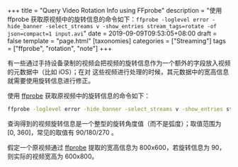 +++
title = "Query Video Rotation Info using FFprobe"
description = "使用 ffprobe 获取原视频中的旋转信息的命令如下：`ffprobe -loglevel error -hide_banner -select_streams v -show_entries stream_tags=rotate -of json=compact=1 input.avi`"
date = 2019-09-09T09:53:05+08:00
draft = false
template = "page.html"
[taxonomies]
categories =  ["Streaming"]
tags = ["ffprobe", "rotation", "note"]
+++

有一些通过手持设备录制的视频会把视频的旋转信息作为一个额外的字段放入视频的元数据中（比如 iOS）；在对
这些视频进行处理的时候，其元数据中的宽高信息就需要使用旋转信息进行修正。

使用 [ffprobe](https://ffmpeg.org/ffprobe.html) 获取原视频中的旋转信息的命令如下：

```sh
ffprobe -loglevel error -hide_banner -select_streams v -show_entries stream_tags=rotate -of json=compact=1 input.avi
```

查询得到的视频旋转信息是一个整型的旋转角度值（而不是弧度）；取值范围为 [0, 360]，常见的取值有
90/180/270 。

假定一个原视频通过 [ffprobe](https://ffmpeg.org/ffprobe.html) 提取的宽高信息为 800x600，若旋转信息为 90，则实际的视频宽高为 600x800。
